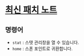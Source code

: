 # [최신 패치 노트](https://github.com/dldyou/mcje/blob/80c2bb321282363bc1a6f1f5d199bbd3c8a592eb/patch/0818.md)

## 명령어

- `stat` : 스탯 관리창을 열 수 있습니다.
- `home` : 스폰 포인트로 귀환합니다.
